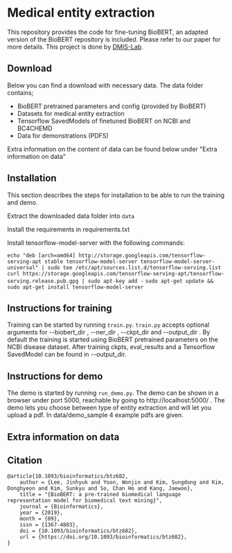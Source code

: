 # Medical entity extraction
This repository provides the code for fine-tuning BioBERT, an adapted version of the BioBERT repository is included.
Please refer to our paper  for more details.
This project is done by [DMIS-Lab](https://dmis.korea.ac.kr).

## Download
Below you can find a download with necessary data. The data folder contains;
* BioBERT pretrained parameters and config (provided by BioBERT)
* Datasets for medical entity extraction
* Tensorflow SavedModels of finetuned BioBERT on NCBI and BC4CHEMD
* Data for demonstrations (PDFS)

Extra information on the content of data can be found below under "Extra information on data"

## Installation
This section describes the steps for installation to be able to run the training and demo.

Extract the downloaded data folder into `data`

Install the requirements in requirements.txt

Install tensorflow-model-server with the following commands:

`echo "deb [arch=amd64] http://storage.googleapis.com/tensorflow-serving-apt stable tensorflow-model-server tensorflow-model-server-universal" | sudo tee /etc/apt/sources.list.d/tensorflow-serving.list`
`curl https://storage.googleapis.com/tensorflow-serving-apt/tensorflow-serving.release.pub.gpg | sudo apt-key add -`
`sudo apt-get update && sudo apt-get install tensorflow-model-server`

## Instructions for training
Training can be started by running `train.py`. `train.py` accepts optional arguments for
--biobert_dir , --ner_dir , --ckpt_dir and --output_dir . By default the training is started using
BioBERT pretrained parameters on the NCBI disease dataset. After training ckpts, eval_results and
a Tensorflow SavedModel can be found in --output_dir.

## Instructions for demo
The demo is started by running `run_demo.py`. The demo can be shown in a browser under port 5000,
reachable by going to http://localhost:5000/ . The demo lets you choose between type of entity extraction and
will let you upload a pdf. In data/demo_sample 4 example pdfs are given.

## Extra information on data

## Citation
```
@article{10.1093/bioinformatics/btz682,
    author = {Lee, Jinhyuk and Yoon, Wonjin and Kim, Sungdong and Kim, Donghyeon and Kim, Sunkyu and So, Chan Ho and Kang, Jaewoo},
    title = "{BioBERT: a pre-trained biomedical language representation model for biomedical text mining}",
    journal = {Bioinformatics},
    year = {2019},
    month = {09},
    issn = {1367-4803},
    doi = {10.1093/bioinformatics/btz682},
    url = {https://doi.org/10.1093/bioinformatics/btz682},
}
```
